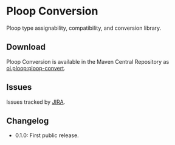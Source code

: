 # Ploop Conversion

Ploop type assignability, compatibility, and conversion library.

## Download

Ploop Conversion is available in the Maven Central Repository as [oi.ploop:ploop-convert](https://search.maven.org/#search%7Cga%7C1%7Cg%3A%22io.ploop%22%20AND%20a%3A%ploop-convert%22).

## Issues

Issues tracked by [JIRA](https://globalmentor.atlassian.net/projects/PLOOP).

## Changelog

- 0.1.0: First public release.
